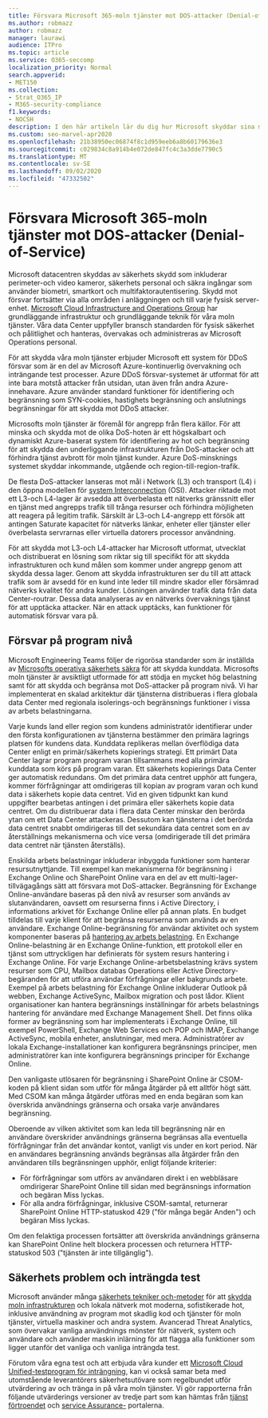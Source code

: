 ```yaml
---
title: Försvara Microsoft 365-moln tjänster mot DOS-attacker (Denial-of-Service)
ms.author: robmazz
author: robmazz
manager: laurawi
audience: ITPro
ms.topic: article
ms.service: O365-seccomp
localization_priority: Normal
search.appverid:
- MET150
ms.collection:
- Strat_O365_IP
- M365-security-compliance
f1.keywords:
- NOCSH
description: I den här artikeln lär du dig hur Microsoft skyddar sina moln tjänster mot DoS-attacker (Denial-of-Service).
ms.custom: seo-marvel-apr2020
ms.openlocfilehash: 21b38950ec06874f8c1d959eeb6a8b60179636e3
ms.sourcegitcommit: c029834c8a914b4e072de847fc4c3a3dde7790c5
ms.translationtype: MT
ms.contentlocale: sv-SE
ms.lasthandoff: 09/02/2020
ms.locfileid: "47332502"
---
```

# <a name="defending-microsoft-365-cloud-services-against-denial-of-service-attacks"></a>Försvara Microsoft 365-moln tjänster mot DOS-attacker (Denial-of-Service)

Microsoft datacentren skyddas av säkerhets skydd som inkluderar perimeter-och video kameror, säkerhets personal och säkra ingångar som använder biometri, smartkort och multifaktorautentisering. Skydd mot försvar fortsätter via alla områden i anläggningen och till varje fysisk server-enhet. [Microsoft Cloud Infrastructure and Operations Group](https://www.microsoft.com/cloud-platform/global-datacenters) har grundläggande infrastruktur och grundläggande teknik för våra moln tjänster. Våra data Center uppfyller bransch standarden för fysisk säkerhet och pålitlighet och hanteras, övervakas och administreras av Microsoft Operations personal.

För att skydda våra moln tjänster erbjuder Microsoft ett system för DDoS försvar som är en del av Microsoft Azure-kontinuerlig övervakning och inträngande test processer. Azure DDoS försvar-systemet är utformat för att inte bara motstå attacker från utsidan, utan även från andra Azure-innehavare. Azure använder standard funktioner för identifiering och begränsning som SYN-cookies, hastighets begränsning och anslutnings begränsningar för att skydda mot DDoS attacker.

Microsofts moln tjänster är föremål för angrepp från flera källor. För att minska och skydda mot de olika DoS-hoten är ett högskalbart och dynamiskt Azure-baserat system för identifiering av hot och begränsning för att skydda den underliggande infrastrukturen från DoS-attacker och att förhindra tjänst avbrott för moln tjänst kunder. Azure DoS-minsknings systemet skyddar inkommande, utgående och region-till-region-trafik.

De flesta DoS-attacker lanseras mot mål i Network (L3) och transport (L4) i den öppna modellen för [system Interconnection](https://docs.microsoft.com/windows-hardware/drivers/network/windows-network-architecture-and-the-osi-model) (OSI). Attacker riktade mot ett L3-och L4-lager är avsedda att överbelasta ett nätverks gränssnitt eller en tjänst med angrepps trafik till trånga resurser och förhindra möjligheten att reagera på legitim trafik. Särskilt är L3-och L4-angrepp ett försök att antingen Saturate kapacitet för nätverks länkar, enheter eller tjänster eller överbelasta servrarnas eller virtuella datorers processor användning.

För att skydda mot L3-och L4-attacker har Microsoft utformat, utvecklat och distribuerat en lösning som riktar sig till specifikt för att skydda infrastrukturen och kund målen som kommer under angrepp genom att skydda dessa lager. Genom att skydda infrastrukturen ser du till att attack trafik som är avsedd för en kund inte leder till mindre skador eller försämrad nätverks kvalitet för andra kunder. Lösningen använder trafik data från data Center-routrar. Dessa data analyseras av en nätverks övervaknings tjänst för att upptäcka attacker. När en attack upptäcks, kan funktioner för automatisk försvar vara på.

## <a name="application-level-defenses"></a>Försvar på program nivå
Microsoft Engineering Teams följer de rigorösa standarder som är inställda av [Microsofts operativa säkerhets säkra](https://www.microsoft.com/SDL/OperationalSecurityAssurance) för att skydda kunddata. Microsofts moln tjänster är avsiktligt utformade för att stödja en mycket hög belastning samt för att skydda och begränsa mot DoS-attacker på program nivå. Vi har implementerat en skalad arkitektur där tjänsterna distribueras i flera globala data Center med regionala isolerings-och begränsnings funktioner i vissa av arbets belastningarna.

Varje kunds land eller region som kundens administratör identifierar under den första konfigurationen av tjänsterna bestämmer den primära lagrings platsen för kundens data. Kunddata replikeras mellan överflödiga data Center enligt en primär/säkerhets kopierings strategi. Ett primärt Data Center lagrar program program varan tillsammans med alla primära kunddata som körs på program varan. Ett säkerhets kopierings Data Center ger automatisk redundans. Om det primära data centret upphör att fungera, kommer förfrågningar att omdirigeras till kopian av program varan och kund data i säkerhets kopie data centret. Vid en given tidpunkt kan kund uppgifter bearbetas antingen i det primära eller säkerhets kopie data centret. Om du distribuerar data i flera data Center minskar den berörda ytan om ett Data Center attackeras. Dessutom kan tjänsterna i det berörda data centret snabbt omdirigeras till det sekundära data centret som en av återställnings mekanismerna och vice versa (omdirigerade till det primära data centret när tjänsten återställs).

Enskilda arbets belastningar inkluderar inbyggda funktioner som hanterar resursutnyttjande. Till exempel kan mekanismerna för begränsning i Exchange Online och SharePoint Online vara en del av ett multi-lager-tillvägagångs sätt att försvara mot DoS-attacker. Begränsning för Exchange Online-användare baseras på den nivå av resurser som används av slutanvändaren, oavsett om resurserna finns i Active Directory, i informations arkivet för Exchange Online eller på annan plats. En budget tilldelas till varje klient för att begränsa resurserna som används av en användare. Exchange Online-begränsning för användar aktivitet och system komponenter baseras på [hantering av arbets belastning](https://technet.microsoft.com/library/jj150503(v=exchg.150).aspx). En Exchange Online-belastning är en Exchange Online-funktion, ett protokoll eller en tjänst som uttryckligen har definierats för system resurs hantering i Exchange Online. För varje Exchange Online-arbetsbelastning krävs system resurser som CPU, Mailbox databas Operations eller Active Directory-begäranden för att utföra användar förfrågningar eller bakgrunds arbete. Exempel på arbets belastning för Exchange Online inkluderar Outlook på webben, Exchange ActiveSync, Mailbox migration och post lådor. Klient organisationer kan hantera begränsnings inställningar för arbets belastnings hantering för användare med Exchange Management Shell. Det finns olika former av begränsning som har implementerats i Exchange Online, till exempel PowerShell, Exchange Web Services och POP och IMAP, Exchange ActiveSync, mobila enheter, anslutningar, med mera. Administratörer av lokala Exchange-installationer kan konfigurera begränsnings principer, men administratörer kan inte konfigurera begränsnings principer för Exchange Online.

Den vanligaste utlösaren för begränsning i SharePoint Online är CSOM-koden på klient sidan som utför för många åtgärder på ett alltför högt sätt. Med CSOM kan många åtgärder utföras med en enda begäran som kan överskrida användnings gränserna och orsaka varje användares begränsning.

Oberoende av vilken aktivitet som kan leda till begränsning när en användare överskrider användnings gränserna begränsas alla eventuella förfrågningar från det användar kontot, vanligt vis under en kort period. När en användares begränsning används begränsas alla åtgärder från den användaren tills begränsningen upphör, enligt följande kriterier:
- För förfrågningar som utförs av användaren direkt i en webbläsare omdirigerar SharePoint Online till sidan med begränsnings information och begäran Miss lyckas.
- För alla andra förfrågningar, inklusive CSOM-samtal, returnerar SharePoint Online HTTP-statuskod 429 ("för många begär Anden") och begäran Miss lyckas.

Om den felaktiga processen fortsätter att överskrida användnings gränserna kan SharePoint Online helt blockera processen och returnera HTTP-statuskod 503 ("tjänsten är inte tillgänglig").

## <a name="vulnerability-and-penetration-testing"></a>Säkerhets problem och inträngda test
Microsoft använder många [säkerhets tekniker och-metoder](https://www.microsoft.com/trustcenter/security/threatmanagement) för att [skydda moln infrastrukturen](https://blogs.technet.microsoft.com/hybridcloud/2015/05/05/protecting-your-datacenter-and-cloud-from-emerging-threats/) och lokala nätverk mot moderna, sofistikerade hot, inklusive användning av program mot skadlig kod och tjänster för moln tjänster, virtuella maskiner och andra system. Avancerad Threat Analytics, som övervakar vanliga användnings mönster för nätverk, system och användare och använder maskin inlärning för att flagga alla funktioner som ligger utanför det vanliga och vanliga inträngda test.

Förutom våra egna test och att erbjuda våra kunder ett [Microsoft Cloud Unified-testprogram för inträngning](https://technet.microsoft.com/mt784683), kan vi också samar beta med utomstående leverantörers säkerhetsutövare som regelbundet utför utvärdering av och tränga in på våra moln tjänster. Vi gör rapporterna från följande utvärderings versioner av tredje part som kan hämtas från [tjänst förtroendet](https://aka.ms/STP) och [service Assurance-](https://aka.ms/ServiceAssurance) portalerna.
